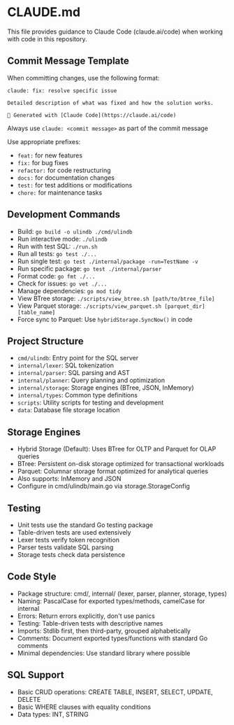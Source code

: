 # CLAUDE.md

This file provides guidance to Claude Code (claude.ai/code) when working with code in this repository.

## Commit Message Template
When committing changes, use the following format:
```
claude: fix: resolve specific issue

Detailed description of what was fixed and how the solution works.

🤖 Generated with [Claude Code](https://claude.ai/code)
```

Always use `claude: <commit message>` as part of the commit message

Use appropriate prefixes:
- `feat:` for new features
- `fix:` for bug fixes
- `refactor:` for code restructuring
- `docs:` for documentation changes
- `test:` for test additions or modifications
- `chore:` for maintenance tasks

## Development Commands
- Build: `go build -o ulindb ./cmd/ulindb`
- Run interactive mode: `./ulindb`
- Run with test SQL: `./run.sh`
- Run all tests: `go test ./...`
- Run single test: `go test ./internal/package -run=TestName -v`
- Run specific package: `go test ./internal/parser`
- Format code: `go fmt ./...`
- Check for issues: `go vet ./...`
- Manage dependencies: `go mod tidy`
- View BTree storage: `./scripts/view_btree.sh [path/to/btree_file]`
- View Parquet storage: `./scripts/view_parquet.sh [parquet_dir] [table_name]`
- Force sync to Parquet: Use `hybridStorage.SyncNow()` in code

## Project Structure
- `cmd/ulindb`: Entry point for the SQL server
- `internal/lexer`: SQL tokenization
- `internal/parser`: SQL parsing and AST
- `internal/planner`: Query planning and optimization
- `internal/storage`: Storage engines (BTree, JSON, InMemory)
- `internal/types`: Common type definitions
- `scripts`: Utility scripts for testing and development
- `data`: Database file storage location

## Storage Engines
- Hybrid Storage (Default): Uses BTree for OLTP and Parquet for OLAP queries
- BTree: Persistent on-disk storage optimized for transactional workloads
- Parquet: Columnar storage format optimized for analytical queries
- Also supports: InMemory and JSON
- Configure in cmd/ulindb/main.go via storage.StorageConfig

## Testing
- Unit tests use the standard Go testing package
- Table-driven tests are used extensively
- Lexer tests verify token recognition
- Parser tests validate SQL parsing
- Storage tests check data persistence

## Code Style
- Package structure: cmd/, internal/ (lexer, parser, planner, storage, types)
- Naming: PascalCase for exported types/methods, camelCase for internal
- Errors: Return errors explicitly, don't use panics
- Testing: Table-driven tests with descriptive names
- Imports: Stdlib first, then third-party, grouped alphabetically
- Comments: Document exported types/functions with standard Go comments
- Minimal dependencies: Use standard library where possible

## SQL Support
- Basic CRUD operations: CREATE TABLE, INSERT, SELECT, UPDATE, DELETE
- Basic WHERE clauses with equality conditions
- Data types: INT, STRING